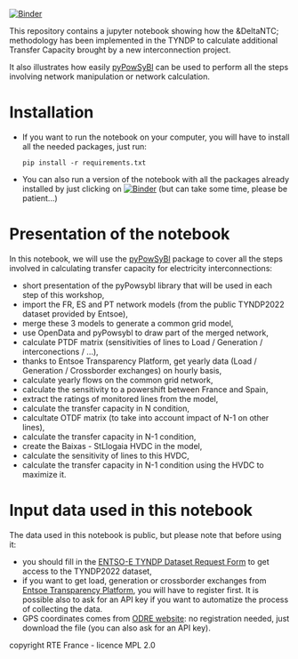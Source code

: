 [![Binder](https://mybinder.org/badge_logo.svg)](https://mybinder.org/v2/gh/FabeG/assess_ntc_with_pypowsybl/HEAD?labpath=assess_ntc_with_pypowsybl.ipynb)

This repository contains a jupyter notebook showing how the &DeltaNTC; methodology has been implemented in the TYNDP to calculate additional Transfer Capacity brought by a new interconnection project.

It also illustrates how easily [pyPowSyBl](https://github.com/powsybl/pypowsybl) can be used to perform all the steps involving network manipulation or network calculation.

# Installation

- If you want to run the notebook on your computer, you will have to install all the needed packages, just run:

   ``pip install -r requirements.txt``

- You can also run a version of the notebook with all the packages already installed by just clicking on [![Binder](https://mybinder.org/badge_logo.svg)](https://mybinder.org/v2/gh/FabeG/assess_ntc_with_pypowsybl/HEAD?labpath=assess_ntc_with_pypowsybl.ipynb) (but can take some time, please be patient...)

# Presentation of the notebook

In this notebook, we will use the [pyPowSyBl](https://github.com/powsybl/pypowsybl) package to cover all the steps involved in calculating transfer capacity for electricity interconnections:

- short presentation of the pyPowsybl library that will be used in each step of this workshop,
- import the FR, ES and PT network models (from the public TYNDP2022 dataset provided by Entsoe),
- merge these 3 models to generate a common grid model,
- use OpenData and pyPowsybl to draw part of the merged network,
- calculate PTDF matrix (sensitivities of lines to Load / Generation / interconections / ...),
- thanks to Entsoe Transparency Platform, get yearly data (Load / Generation / Crossborder exchanges) on hourly basis,
- calculate yearly flows on the common grid network,
- calculate the sensitivity to a powershift between France and Spain,
- extract the ratings of monitored lines from the model,
- calculate the transfer capacity in N condition,
- calcultate OTDF matrix (to take into account impact of N-1 on other lines),
- calculate the transfer capacity in N-1 condition,
- create the Baixas - StLlogaia HVDC in the model,
- calculate the sensitivity of lines to this HVDC,
- calculate the transfer capacity in N-1 condition using the HVDC to maximize it.

# Input data used in this notebook

The data used in this notebook is public, but please note that before using it:

- you should fill in the [ENTSO-E TYNDP Dataset Request Form](https://stum.entsoe.eu/)
  to get access to the TYNDP2022 dataset,
- if you want to get load, generation or crossborder exchanges from 
  [Entsoe Transparency Platform](https://transparency.entsoe.eu/dashboard/show), you will have to
  register first.
  It is possible also to ask for an API key if you want to automatize the process of
  collecting the data.
- GPS coordinates comes from [ODRE website](https://odre.opendatasoft.com/): no registration needed,
  just download the file (you can also ask for an API key).


copyright RTE France - licence MPL 2.0
